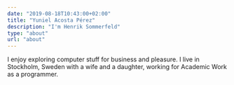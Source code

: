 ```yaml
---
date: "2019-08-18T10:43:00+02:00"
title: "Yuniel Acosta Pérez"
description: "I'm Henrik Sommerfeld"
type: "about"
url: "about"
---
```

I enjoy exploring computer stuff for business and pleasure. I live in Stockholm, Sweden with a wife and a daughter, working for Academic Work as a programmer.